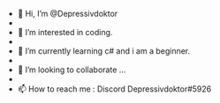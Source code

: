 - 👋 Hi, I’m @Depressivdoktor
- 
- 👀 I’m interested in coding. 
- 
- 🌱 I’m currently learning c# and i am a beginner.
- 
- 💞️ I’m looking to collaborate ...
- 
- 📫 How to reach me : Discord Depressivdoktor#5926

<!---
Depressivdoktor/Depressivdoktor is a ✨ special ✨ repository because its `README.md` (this file) appears on your GitHub profile.
You can click the Preview link to take a look at your changes.
--->
